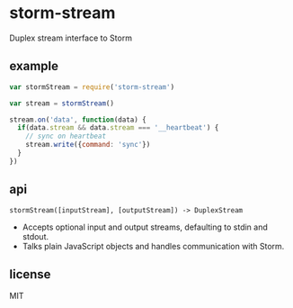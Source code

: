 # storm-stream

Duplex stream interface to Storm

## example

```javascript
var stormStream = require('storm-stream')

var stream = stormStream()

stream.on('data', function(data) {
  if(data.stream && data.stream === '__heartbeat') {
    // sync on heartbeat
    stream.write({command: 'sync'})
  }
})
```

## api

`stormStream([inputStream], [outputStream]) -> DuplexStream`

* Accepts optional input and output streams, defaulting to stdin and stdout.
* Talks plain JavaScript objects and handles communication with Storm.

## license

MIT
